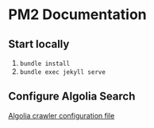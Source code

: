 # PM2 Documentation

## Start locally

1. `bundle install`
2. `bundle exec jekyll serve`

## Configure Algolia Search

[Algolia crawler configuration file](https://github.com/algolia/docsearch-configs/blob/master/configs/pm2docs.json)